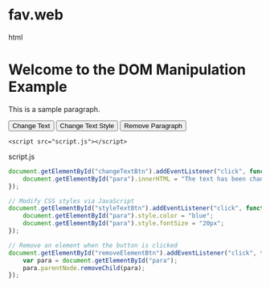 # fav.web
html
<!DOCTYPE html>
<html lang="en">
<head>
    <meta charset="UTF-8">
    <meta name="viewport" content="width=device-width, initial-scale=1.0">
    <title>DOM Manipulation Example</title>
    <link rel="stylesheet" href="style.css">
</head>
<body>
    <h1>Welcome to the DOM Manipulation Example</h1>
     <div id="content">
        <p id="para">This is a sample paragraph.</p>
        <button id="changeTextBtn">Change Text</button>
        <button id="styleTextBtn">Change Text Style</button>
        <button id="removeElementBtn">Remove Paragraph</button>
    </div>

    <script src="script.js"></script>
</body>
</html>


script.js

```javascript // Change the text content dynamically
document.getElementById("changeTextBtn").addEventListener("click", function() {
    document.getElementById("para").innerHTML = "The text has been changed dynamically!";
});

// Modify CSS styles via JavaScript
document.getElementById("styleTextBtn").addEventListener("click", function() {
    document.getElementById("para").style.color = "blue";
    document.getElementById("para").style.fontSize = "20px";
});

// Remove an element when the button is clicked
document.getElementById("removeElementBtn").addEventListener("click", function() {
    var para = document.getElementById("para");
    para.parentNode.removeChild(para);
});
